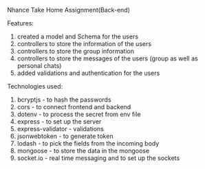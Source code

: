 Nhance Take Home Assignment(Back-end)

Features:
1) created a model and Schema for the users
2) controllers to store the information of the users
3) controllers to store the group information
4) controllers to store the  messages of the users (group as well as personal chats)
5) added validations and authentication for the users

Technologies used:
1) bcryptjs - to hash the passwords
2) cors - to connect frontend and backend
3) dotenv - to process the secret from env file
4) express - to set up the server
5) express-validator - validations 
6) jsonwebtoken - to generate token 
7) lodash - to pick the fields from the incoming body 
8) mongoose - to store the data in the mongoose
9) socket.io - real time messaging and to set up the sockets
